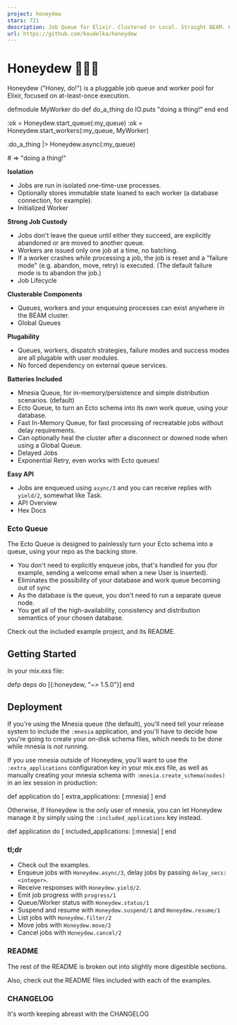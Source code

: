 ```yaml
---
project: honeydew
stars: 721
description: Job Queue for Elixir. Clustered or Local. Straight BEAM. Optional Ecto. 💪🍈
url: https://github.com/koudelka/honeydew
---
```


Honeydew 💪🏻🍈
===============

Honeydew ("Honey, do!") is a pluggable job queue and worker pool for Elixir, focused on at-least-once execution.

defmodule MyWorker do
  def do\_a\_thing do
    IO.puts "doing a thing!"
  end
end

:ok \= Honeydew.start\_queue(:my\_queue)
:ok \= Honeydew.start\_workers(:my\_queue, MyWorker)

:do\_a\_thing |> Honeydew.async(:my\_queue)

\# => "doing a thing!"

**Isolation**

-   Jobs are run in isolated one-time-use processes.
-   Optionally stores immutable state loaned to each worker (a database connection, for example).
-   Initialized Worker

**Strong Job Custody**

-   Jobs don't leave the queue until either they succeed, are explicitly abandoned or are moved to another queue.
-   Workers are issued only one job at a time, no batching.
-   If a worker crashes while processing a job, the job is reset and a "failure mode" (e.g. abandon, move, retry) is executed. (The default failure mode is to abandon the job.)
-   Job Lifecycle

**Clusterable Components**

-   Queues, workers and your enqueuing processes can exist anywhere in the BEAM cluster.
-   Global Queues

**Plugability**

-   Queues, workers, dispatch strategies, failure modes and success modes are all plugable with user modules.
-   No forced dependency on external queue services.

**Batteries Included**

-   Mnesia Queue, for in-memory/persistence and simple distribution scenarios. (default)
-   Ecto Queue, to turn an Ecto schema into its own work queue, using your database.
-   Fast In-Memory Queue, for fast processing of recreatable jobs without delay requirements.
-   Can optionally heal the cluster after a disconnect or downed node when using a Global Queue.
-   Delayed Jobs
-   Exponential Retry, even works with Ecto queues!

**Easy API**

-   Jobs are enqueued using `async/3` and you can receive replies with `yield/2`, somewhat like Task.
-   API Overview
-   Hex Docs

### Ecto Queue

The Ecto Queue is designed to painlessly turn your Ecto schema into a queue, using your repo as the backing store.

-   You don't need to explicitly enqueue jobs, that's handled for you (for example, sending a welcome email when a new User is inserted).
-   Eliminates the possibility of your database and work queue becoming out of sync
-   As the database is the queue, you don't need to run a separate queue node.
-   You get all of the high-availability, consistency and distribution semantics of your chosen database.

Check out the included example project, and its README.

Getting Started
---------------

In your mix.exs file:

defp deps do
  \[{:honeydew, "~> 1.5.0"}\]
end

Deployment
----------

If you're using the Mnesia queue (the default), you'll need tell your release system to include the `:mnesia` application, and you'll have to decide how you're going to create your on-disk schema files, which needs to be done while mnesia is _not_ running.

If you use mnesia outside of Honeydew, you'll want to use the `:extra_applications` configuration key in your mix.exs file, as well as manually creating your mnesia schema with `:mnesia.create_schema(nodes)` in an iex session in production:

def application do
  \[
    extra\_applications: \[:mnesia\]
  \]
end

Otherwise, if Honeydew is the only user of mnesia, you can let Honeydew manage it by simply using the `:included_applications` key instead.

def application do
  \[
    included\_applications: \[:mnesia\]
  \]
end

### tl;dr

-   Check out the examples.
-   Enqueue jobs with `Honeydew.async/3`, delay jobs by passing `delay_secs: <integer>`.
-   Receive responses with `Honeydew.yield/2`.
-   Emit job progress with `progress/1`
-   Queue/Worker status with `Honeydew.status/1`
-   Suspend and resume with `Honeydew.suspend/1` and `Honeydew.resume/1`
-   List jobs with `Honeydew.filter/2`
-   Move jobs with `Honeydew.move/2`
-   Cancel jobs with `Honeydew.cancel/2`

### README

The rest of the README is broken out into slightly more digestible sections.

Also, check out the README files included with each of the examples.

### CHANGELOG

It's worth keeping abreast with the CHANGELOG

